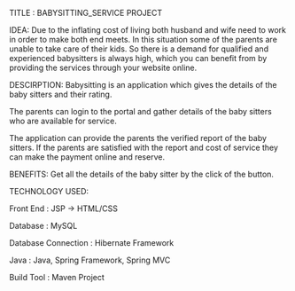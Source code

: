 TITLE : BABYSITTING_SERVICE PROJECT


IDEA:
Due to the inflating cost of living both husband and wife need to work in order to make both end meets. In this situation some of the parents are unable to take care of their kids. So there is a demand for qualified and experienced babysitters is always high, which you can benefit from by providing the services through your website online.


DESCIRPTION:
Babysitting is an application which gives the details of the baby sitters and their rating.

The parents can login to the portal and gather details of the baby sitters who are available for service.

The application can provide the parents the verified report of the baby sitters. If the parents are satisfied with the report and cost of service they can make the payment online and reserve.


BENEFITS:
Get all the details of the baby sitter by the click of the button.		


TECHNOLOGY USED:

Front End 	          :	JSP -> HTML/CSS

Database	            :	MySQL

Database Connection 	:	Hibernate Framework

Java	                :	Java, Spring Framework, Spring MVC 

Build Tool          	:	Maven Project
